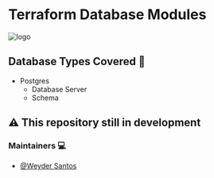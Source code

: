 # Terraform Database Modules

![logo](https://learn.vonage.com/content/blog/using-terraform-for-database-management/terraform_database-management_1200x600.png)

## Database Types Covered :hammer:

- Postgres
  - Database Server
  - Schema
## :warning: This repository still in development

### Maintainers :computer:

- [@Weyder Santos](https://github.com/orgs/gbprojectbr/people/weydersantos)
